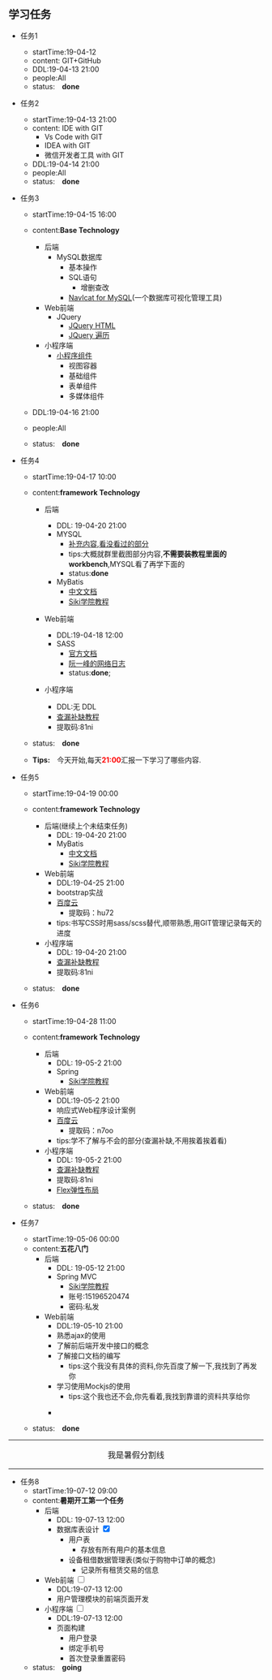 ## 学习任务
* 任务1 
  * startTime:19-04-12
  * content: GIT+GitHub
  * DDL:19-04-13 21:00
  * people:All 
  * status:&emsp;**done**

* 任务2 
  * startTime:19-04-13 21:00
  * content: IDE with GIT
    * Vs Code with GIT
    * IDEA with GIT
    * 微信开发者工具 with GIT
  * DDL:19-04-14 21:00
  * people:All 
  * status:&emsp;**done**

* 任务3 
  * startTime:19-04-15 16:00
  * content:**Base Technology**
    * 后端
      * MySQL数据库
        * 基本操作
        * SQL语句
          * 增删查改
        * [NavIcat for MySQL](http://www.ddooo.com/softdown/129457.htm)(一个数据库可视化管理工具)
    * Web前端
      * JQuery 
        * [JQuery HTML](http://www.runoob.com/jquery/jquery-dom-get.html)
        * [JQuery 遍历](http://www.runoob.com/jquery/jquery-traversing.html)
    * 小程序端
      * [小程序组件](https://developers.weixin.qq.com/miniprogram/dev/component/)
        * 视图容器
        * 基础组件
        * 表单组件
        * 多媒体组件
      
    
  * DDL:19-04-16 21:00
  * people:All 
  * status:&emsp;**done**

* 任务4 
  * startTime:19-04-17 10:00
  * content:**framework Technology**
    * 后端
      * DDL: 19-04-20 21:00
      * MYSQL
        * [补充内容,看没看过的部分](http://www.sikiedu.com/course/48/tasks)
        * tips:大概就群里截图部分内容,**不需要装教程里面的workbench**,MYSQL看了再学下面的
        * status:**done**
      * MyBatis
        * [中文文档](http://www.mybatis.org/mybatis-3/zh/index.html)
        * [Siki学院教程](http://www.sikiedu.com/my/course/258)
    * Web前端
      * DDL:19-04-18 12:00
      * SASS
        * [官方文档](https://www.sass.hk/)
        * [阮一峰的网络日志](http://www.ruanyifeng.com/blog/2012/06/sass.html)
        * status:**done**;
       
    * 小程序端
      * DDL:无 DDL
      * [查漏补缺教程](https://pan.baidu.com/s/1wt8-BM5R6UMexXDTkF0Gwg)
      * 提取码:81ni 

  * status:&emsp;**done**
  * **Tips:**&emsp;今天开始,每天<strong style="color:red">21:00</strong>汇报一下学习了哪些内容.

* 任务5 
  * startTime:19-04-19 00:00
  * content:**framework Technology**
    * 后端(继续上个未结束任务)
      * DDL: 19-04-20 21:00
      * MyBatis
        * [中文文档](http://www.mybatis.org/mybatis-3/zh/index.html)
        * [Siki学院教程](http://www.sikiedu.com/my/course/258)
    * Web前端
      * DDL:19-04-25 21:00
      * bootstrap实战
      * [百度云](https://pan.baidu.com/s/1W9AoPMT2tbk5BED9M3cgBw)
        * 提取码：hu72
      * tips:书写CSS时用sass/scss替代,顺带熟悉,用GIT管理记录每天的进度
    * 小程序端
      * DDL: 19-04-20 21:00
      * [查漏补缺教程](https://pan.baidu.com/s/1wt8-BM5R6UMexXDTkF0Gwg)
      * 提取码:81ni 

  * status:&emsp;**done**

* 任务6 
  * startTime:19-04-28 11:00
  * content:**framework Technology**
    * 后端
      * DDL: 19-05-2 21:00
      * Spring
        * [Siki学院教程](http://www.sikiedu.com/my/course/267)
    * Web前端
      * DDL:19-05-2 21:00
      * 响应式Web程序设计案例
      * [百度云](https://pan.baidu.com/s/1iwdBwdBAN90fxVL7sxlrng)
        * 提取码：n7oo
      * tips:学不了解与不会的部分(查漏补缺,不用挨着挨着看)
    * 小程序端
      * DDL: 19-05-2 21:00
      * [查漏补缺教程](https://pan.baidu.com/s/1wt8-BM5R6UMexXDTkF0Gwg)
      * 提取码:81ni 
      * [Flex弹性布局](http://www.ruanyifeng.com/blog/2015/07/flex-grammar.html)

  * status:&emsp;**done**

* 任务7 
  * startTime:19-05-06 00:00
  * content:**五花八门**
    * 后端
      * DDL: 19-05-12 21:00
      * Spring MVC
        * [Siki学院教程](http://www.sikiedu.com/my/course/277)
        * 账号:15196520474
        * 密码:私发
    * Web前端
      * DDL:19-05-10 21:00
      * 熟悉ajax的使用     
      * 了解前后端开发中接口的概念 
      * 了解接口文档的编写
        * tips:这个我没有具体的资料,你先百度了解一下,我找到了再发你
      * 学习使用Mockjs的使用
        * tips:这个我也还不会,你先看着,我找到靠谱的资料共享给你
      * ~~~~了解[Eolinker](https://www.eolinker.com)(一个集接口管理/测试等于一体的平台)的基本用法,**先不忙到了解这个**~~

  * status:&emsp;**done**

---
<p style="text-align:center;font-size:16px;">我是暑假分割线</p>

---
* 任务8 
  * startTime:19-07-12 09:00
  * content:**暑期开工第一个任务**
    * 后端
      * DDL: 19-07-13 12:00
      * 数据库表设计 <input type="checkbox" checked/>
        * 用户表
          * 存放有所有用户的基本信息
        * 设备租借数据管理表(类似于购物中订单的概念)
          * 记录所有租赁交易的信息
    * Web前端 <input type="checkbox" />
      * DDL:19-07-13 12:00
      * 用户管理模块的前端页面开发
    * 小程序端  <input type="checkbox" />
      * DDL:19-07-13 12:00
      * 页面构建
        * 用户登录
        * 绑定手机号
        * 首次登录重置密码
  * status:&emsp;**going**
 